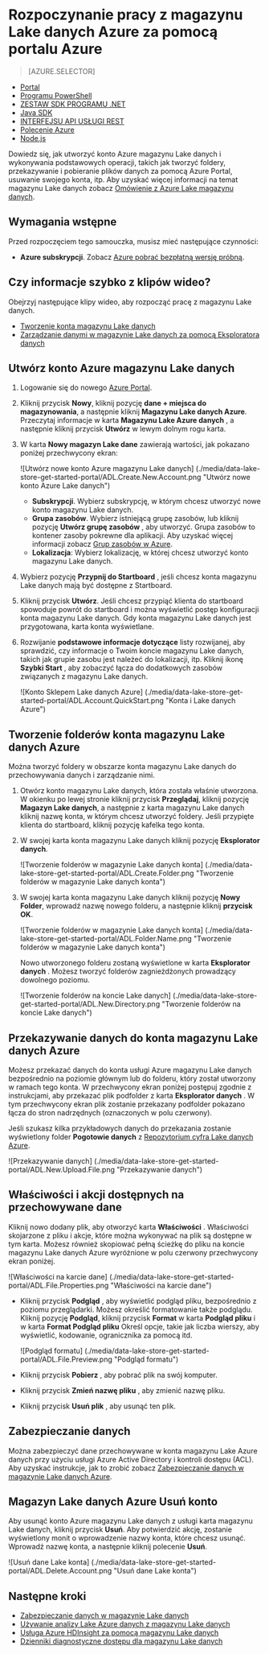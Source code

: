 <properties 
   pageTitle="Rozpoczynanie pracy z magazynu Lake danych | Azure" 
   description="Utworzenie konta magazynu Lake danych i wykonywania podstawowych operacji w magazynie Lake danych za pomocą portalu" 
   services="data-lake-store" 
   documentationCenter="" 
   authors="nitinme" 
   manager="jhubbard" 
   editor="cgronlun"/>
 
<tags
   ms.service="data-lake-store"
   ms.devlang="na"
   ms.topic="hero-article"
   ms.tgt_pltfrm="na"
   ms.workload="big-data" 
   ms.date="09/13/2016"
   ms.author="nitinme"/>

# <a name="get-started-with-azure-data-lake-store-using-the-azure-portal"></a>Rozpoczynanie pracy z magazynu Lake danych Azure za pomocą portalu Azure

> [AZURE.SELECTOR]
- [Portal](data-lake-store-get-started-portal.md)
- [Programu PowerShell](data-lake-store-get-started-powershell.md)
- [ZESTAW SDK PROGRAMU .NET](data-lake-store-get-started-net-sdk.md)
- [Java SDK](data-lake-store-get-started-java-sdk.md)
- [INTERFEJSU API USŁUGI REST](data-lake-store-get-started-rest-api.md)
- [Polecenie Azure](data-lake-store-get-started-cli.md)
- [Node.js](data-lake-store-manage-use-nodejs.md)

Dowiedz się, jak utworzyć konto Azure magazynu Lake danych i wykonywania podstawowych operacji, takich jak tworzyć foldery, przekazywanie i pobieranie plików danych za pomocą Azure Portal, usuwanie swojego konta, itp. Aby uzyskać więcej informacji na temat magazynu Lake danych zobacz [Omówienie z Azure Lake magazynu danych](data-lake-store-overview.md).

## <a name="prerequisites"></a>Wymagania wstępne

Przed rozpoczęciem tego samouczka, musisz mieć następujące czynności:

- **Azure subskrypcji**. Zobacz [Azure pobrać bezpłatną wersję próbną](https://azure.microsoft.com/pricing/free-trial/).

## <a name="do-you-learn-fast-with-videos"></a>Czy informacje szybko z klipów wideo?

Obejrzyj następujące klipy wideo, aby rozpocząć pracę z magazynu Lake danych.

* [Tworzenie konta magazynu Lake danych](https://mix.office.com/watch/1k1cycy4l4gen)
* [Zarządzanie danymi w magazynie Lake danych za pomocą Eksploratora danych](https://mix.office.com/watch/icletrxrh6pc)

## <a name="create-an-azure-data-lake-store-account"></a>Utwórz konto Azure magazynu Lake danych

1. Logowanie się do nowego [Azure Portal](https://portal.azure.com).

2. Kliknij przycisk **Nowy**, kliknij pozycję **dane + miejsca do magazynowania**, a następnie kliknij **Magazynu Lake danych Azure**. Przeczytaj informacje w karta **Magazynu Lake Azure danych** , a następnie kliknij przycisk **Utwórz** w lewym dolnym rogu karta.

3. W karta **Nowy magazyn Lake dane** zawierają wartości, jak pokazano poniżej przechwycony ekran:

    ![Utwórz nowe konto Azure magazynu Lake danych] (./media/data-lake-store-get-started-portal/ADL.Create.New.Account.png "Utwórz nowe konto Azure Lake danych")

    - **Subskrypcji**. Wybierz subskrypcję, w którym chcesz utworzyć nowe konto magazynu Lake danych.
    - **Grupa zasobów**. Wybierz istniejącą grupę zasobów, lub kliknij pozycję **Utwórz grupę zasobów** , aby utworzyć. Grupa zasobów to kontener zasoby pokrewne dla aplikacji. Aby uzyskać więcej informacji zobacz [Grup zasobów w Azure](azure-resource-manager/resource-group-overview.md#resource-groups).
    - **Lokalizacja**: Wybierz lokalizację, w której chcesz utworzyć konto magazynu Lake danych.

4. Wybierz pozycję **Przypnij do Startboard** , jeśli chcesz konta magazynu Lake danych mają być dostępne z Startboard.

5. Kliknij przycisk **Utwórz**. Jeśli chcesz przypiąć klienta do startboard spowoduje powrót do startboard i można wyświetlić postęp konfiguracji konta magazynu Lake danych. Gdy konta magazynu Lake danych jest przygotowana, karta konta wyświetlane.

6. Rozwijanie **podstawowe informacje dotyczące** listy rozwijanej, aby sprawdzić, czy informacje o Twoim koncie magazynu Lake danych, takich jak grupie zasobu jest należeć do lokalizacji, itp. Kliknij ikonę **Szybki Start** , aby zobaczyć łącza do dodatkowych zasobów związanych z magazynu Lake danych.

    ![Konto Sklepem Lake danych Azure] (./media/data-lake-store-get-started-portal/ADL.Account.QuickStart.png "Konta i Lake danych Azure")

## <a name="createfolder"></a>Tworzenie folderów konta magazynu Lake danych Azure

Można tworzyć foldery w obszarze konta magazynu Lake danych do przechowywania danych i zarządzanie nimi.

1. Otwórz konto magazynu Lake danych, która została właśnie utworzona. W okienku po lewej stronie kliknij przycisk **Przeglądaj**, kliknij pozycję **Magazyn Lake danych**, a następnie z karta magazynu Lake danych kliknij nazwę konta, w którym chcesz utworzyć foldery. Jeśli przypięte klienta do startboard, kliknij pozycję kafelka tego konta.

2. W swojej karta konta magazynu Lake danych kliknij pozycję **Eksplorator danych**.

    ![Tworzenie folderów w magazynie Lake danych konta] (./media/data-lake-store-get-started-portal/ADL.Create.Folder.png "Tworzenie folderów w magazynie Lake danych konta")

3. W swojej karta konta magazynu Lake danych kliknij pozycję **Nowy Folder**, wprowadź nazwę nowego folderu, a następnie kliknij **przycisk OK**.
    
    ![Tworzenie folderów w magazynie Lake danych konta] (./media/data-lake-store-get-started-portal/ADL.Folder.Name.png "Tworzenie folderów w magazynie Lake danych konta")
    
    Nowo utworzonego folderu zostaną wyświetlone w karta **Eksplorator danych** . Możesz tworzyć folderów zagnieżdżonych prowadzący dowolnego poziomu.

    ![Tworzenie folderów na koncie Lake danych] (./media/data-lake-store-get-started-portal/ADL.New.Directory.png "Tworzenie folderów na koncie Lake danych")


## <a name="uploaddata"></a>Przekazywanie danych do konta magazynu Lake danych Azure

Możesz przekazać danych do konta usługi Azure magazynu Lake danych bezpośrednio na poziomie głównym lub do folderu, który został utworzony w ramach tego konta. W przechwycony ekran poniżej postępuj zgodnie z instrukcjami, aby przekazać plik podfolder z karta **Eksplorator danych** . W tym przechwycony ekran plik zostanie przekazany podfolder pokazano łącza do stron nadrzędnych (oznaczonych w polu czerwony).

Jeśli szukasz kilka przykładowych danych do przekazania zostanie wyświetlony folder **Pogotowie danych** z [Repozytorium cyfra Lake danych Azure](https://github.com/MicrosoftBigData/usql/tree/master/Examples/Samples/Data/AmbulanceData).

![Przekazywanie danych] (./media/data-lake-store-get-started-portal/ADL.New.Upload.File.png "Przekazywanie danych")


## <a name="properties"></a>Właściwości i akcji dostępnych na przechowywane dane

Kliknij nowo dodany plik, aby otworzyć karta **Właściwości** . Właściwości skojarzone z pliku i akcje, które można wykonywać na plik są dostępne w tym karta. Możesz również skopiować pełną ścieżkę do pliku na koncie magazynu Lake danych Azure wyróżnione w polu czerwony przechwycony ekran poniżej.

![Właściwości na karcie dane] (./media/data-lake-store-get-started-portal/ADL.File.Properties.png "Właściwości na karcie dane")

* Kliknij przycisk **Podgląd** , aby wyświetlić podgląd pliku, bezpośrednio z poziomu przeglądarki. Możesz określić formatowanie także podglądu. Kliknij pozycję **Podgląd**, kliknij przycisk **Format** w karta **Podgląd pliku** i w karta **Format Podgląd pliku** Określ opcje, takie jak liczba wierszy, aby wyświetlić, kodowanie, ogranicznika za pomocą itd.

  ![Podgląd formatu] (./media/data-lake-store-get-started-portal/ADL.File.Preview.png "Podgląd formatu")

* Kliknij przycisk **Pobierz** , aby pobrać plik na swój komputer.

* Kliknij przycisk **Zmień nazwę pliku** , aby zmienić nazwę pliku.

* Kliknij przycisk **Usuń plik** , aby usunąć ten plik.


## <a name="secure-your-data"></a>Zabezpieczanie danych

Można zabezpieczyć dane przechowywane w konta magazynu Lake Azure danych przy użyciu usługi Azure Active Directory i kontroli dostępu (ACL). Aby uzyskać instrukcje, jak to zrobić zobacz [Zabezpieczanie danych w magazynie Lake danych Azure](data-lake-store-secure-data.md).


## <a name="delete-azure-data-lake-store-account"></a>Magazyn Lake danych Azure Usuń konto

Aby usunąć konto Azure magazynu Lake danych z usługi karta magazynu Lake danych, kliknij przycisk **Usuń**. Aby potwierdzić akcję, zostanie wyświetlony monit o wprowadzenie nazwy konta, które chcesz usunąć. Wprowadź nazwę konta, a następnie kliknij polecenie **Usuń**.

![Usuń dane Lake konta] (./media/data-lake-store-get-started-portal/ADL.Delete.Account.png "Usuń dane Lake konta")


## <a name="next-steps"></a>Następne kroki

- [Zabezpieczanie danych w magazynie Lake danych](data-lake-store-secure-data.md)
- [Używanie analizy Lake Azure danych z magazynu Lake danych](../data-lake-analytics/data-lake-analytics-get-started-portal.md)
- [Usługa Azure HDInsight za pomocą magazynu Lake danych](data-lake-store-hdinsight-hadoop-use-portal.md)
- [Dzienniki diagnostyczne dostępu dla magazynu Lake danych](data-lake-store-diagnostic-logs.md)
